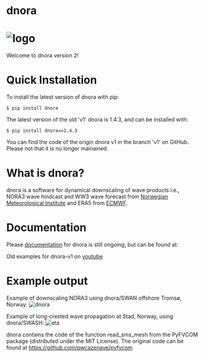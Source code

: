 # dnora
# ![logo](https://user-images.githubusercontent.com/67804784/145466261-f50dbc27-f242-4db0-8d99-e23d0bd0dbbc.png)


Welcome to dnora version 2!


# Quick Installation

To install the latest version of dnora with pip:

```shell
$ pip install dnora 
```

The latest version of the old 'v1' dnora is 1.4.3, and can be installed with:

```shell
$ pip install dnora==1.4.3 
```

You can find the code of the origin dnora v1 in the branch 'v1' on GitHub. Please not that it is no longer mainained.


# What is dnora? 

dnora is a software for dynamical downscaling of wave products i.e., NORA3 wave hindcast and WW3 wave forecast from [Norwegian Meteorological Institute](https://www.met.no/) and ERA5 from [ECMWF](https://www.ecmwf.int/).

# Documentation

Please  [documentation](https://dnora2.readthedocs.io/en/latest/) for dnora is still ongoing, but can be found at:

Old examples for dnora-v1 on [youtube](https://youtu.be/pTmjBnsXNz8) 

# Example output

Example of downscaling NORA3 using dnora/SWAN offshore Tromsø, Norway:
![dnora](https://user-images.githubusercontent.com/67804784/147151236-b9ef920c-34a2-4da0-9877-6241723eff80.gif)

Example of long-crested wave propagation at Stad, Norway, using dnora/SWASH: 
![eta](https://user-images.githubusercontent.com/67804784/160290851-ca743601-2ac7-48b5-be52-da3ec8c31e13.gif)


dnora contains the code of the function read_sms_mesh from the PyFVCOM package (distributed under the MIT License). The original code can be found at https://github.com/pwcazenave/pyfvcom

